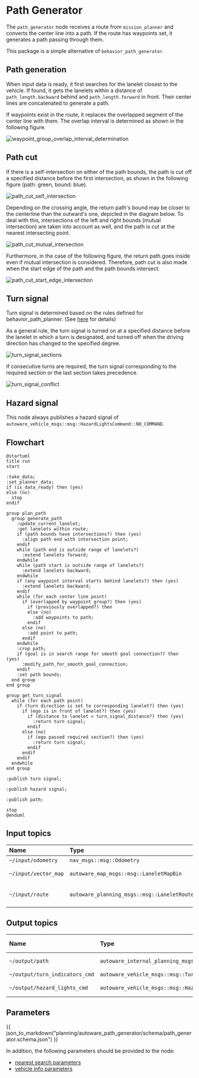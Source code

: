 # Path Generator

The `path_generator` node receives a route from `mission_planner` and converts the center line into a path.
If the route has waypoints set, it generates a path passing through them.

This package is a simple alternative of `behavior_path_generator`.

## Path generation

When input data is ready, it first searches for the lanelet closest to the vehicle.
If found, it gets the lanelets within a distance of `path_length.backward` behind and `path_length.forward` in front.
Their center lines are concatenated to generate a path.

If waypoints exist in the route, it replaces the overlapped segment of the center line with them.
The overlap interval is determined as shown in the following figure.

![waypoint_group_overlap_interval_determination](./media/waypoint_group_overlap_interval_determination.drawio.svg)

## Path cut

If there is a self-intersection on either of the path bounds, the path is cut off a specified distance before the first intersection, as shown in the following figure (path: green, bound: blue).

![path_cut_self_intersection](./media/path_cut_self_intersection.drawio.svg)

Depending on the crossing angle, the return path's bound may be closer to the centerline than the outward's one, depicted in the diagram below. To deal with this, intersections of the left and right bounds (mutual intersection) are taken into account as well, and the path is cut at the nearest intersecting point.

![path_cut_mutual_intersection](./media/path_cut_mutual_intersection.drawio.svg)

Furthermore, in the case of the following figure, the return path goes inside even if mutual intersection is considered. Therefore, path cut is also made when the start edge of the path and the path bounds intersect.

![path_cut_start_edge_intersection](./media/path_cut_start_edge_intersection.drawio.svg)

## Turn signal

Turn signal is determined based on the rules defined for behavior_path_planner. (See [here](https://autowarefoundation.github.io/autoware_universe/main/planning/behavior_path_planner/autoware_behavior_path_planner_common/docs/behavior_path_planner_turn_signal_design/) for details)

As a general rule, the turn signal is turned on at a specified distance before the lanelet in which a turn is designated, and turned off when the driving direction has changed to the specified degree.

![turn_signal_sections](./media/turn_signal_sections.drawio.svg)

If consecutive turns are required, the turn signal corresponding to the required section or the last section takes precedence.

![turn_signal_conflict](./media/turn_signal_conflict.drawio.svg)

## Hazard signal

This node always publishes a hazard signal of `autoware_vehicle_msgs::msg::HazardLightsCommand::NO_COMMAND`.

## Flowchart

```plantuml
@startuml
title run
start

:take_data;
:set_planner_data;
if (is_data_ready) then (yes)
else (no)
  stop
endif

group plan_path
  group generate_path
    :update_current_lanelet;
    :get lanelets within route;
    if (path bounds have intersections?) then (yes)
      :align path end with intersection point;
    endif
    while (path end is outside range of lanelets?)
      :extend lanelets forward;
    endwhile
    while (path start is outside range of lanelets?)
      :extend lanelets backward;
    endwhile
    if (any waypoint interval starts behind lanelets?) then (yes)
      :extend lanelets backward;
    endif
    while (for each center line point)
      if (overlapped by waypoint group?) then (yes)
        if (previously overlapped?) then
        else (no)
          :add waypoints to path;
        endif
      else (no)
        :add point to path;
      endif
    endwhile
    :crop path;
    if (goal is in search range for smooth goal connection?) then (yes)
      :modify_path_for_smooth_goal_connection;
    endif
    :set path bounds;
  end group
end group

group get_turn_signal
  while (for each path point)
    if (turn direction is set to corresponding lanelet?) then (yes)
      if (ego is in front of lanelet?) then (yes)
        if (distance to lanelet < turn_signal_distance?) then (yes)
          :return turn signal;
        endif
      else (no)
        if (ego passed required section?) then (yes)
          :return turn signal;
        endif
      endif
    endif
  endwhile
end group

:publish turn signal;

:publish hazard signal;

:publish path;

stop
@enduml
```

## Input topics

| Name                 | Type                                        | Description                      |
| :------------------- | :------------------------------------------ | :------------------------------- |
| `~/input/odometry`   | `nav_msgs::msg::Odometry`                   | ego pose                         |
| `~/input/vector_map` | `autoware_map_msgs::msg::LaneletMapBin`     | vector map information           |
| `~/input/route`      | `autoware_planning_msgs::msg::LaneletRoute` | current route from start to goal |

## Output topics

| Name                           | Type                                                   | Description    | QoS Durability |
| :----------------------------- | :----------------------------------------------------- | :------------- | :------------- |
| `~/output/path`                | `autoware_internal_planning_msgs::msg::PathWithLaneId` | generated path | `volatile`     |
| `~/output/turn_indicators_cmd` | `autoware_vehicle_msgs::msg::TurnIndicatorsCommand`    | turn signal    | `volatile`     |
| `~/output/hazard_lights_cmd`   | `autoware_vehicle_msgs::msg::HazardLightsCommand`      | hazard signal  | `volatile`     |

## Parameters

{{ json_to_markdown("planning/autoware_path_generator/schema/path_generator.schema.json") }}

In addition, the following parameters should be provided to the node:

- [nearest search parameters](https://github.com/autowarefoundation/autoware_launch/blob/main/autoware_launch/config/planning/scenario_planning/common/nearest_search.param.yaml)
- [vehicle info parameters](https://github.com/autowarefoundation/sample_vehicle_launch/blob/main/sample_vehicle_description/config/vehicle_info.param.yaml)
